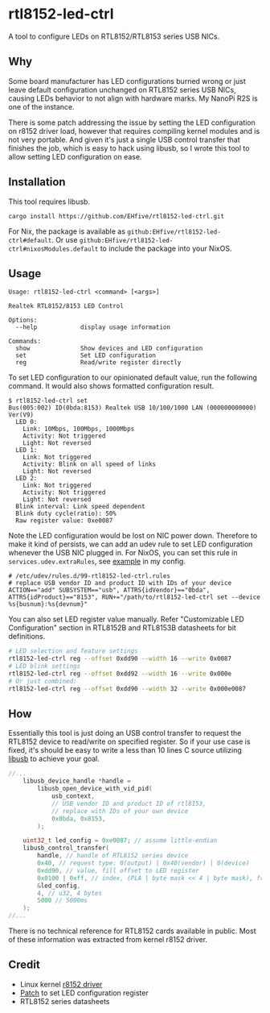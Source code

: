 # rtl8152-led-ctrl

A tool to configure LEDs on RTL8152/RTL8153 series USB NICs.

## Why

Some board manufacturer has LED configurations burned wrong or just leave default configuration unchanged on RTL8152 series USB NICs, causing LEDs behavior to not align with hardware marks. My NanoPi R2S is one of the instance.

There is some patch addressing the issue by setting the LED configuration on r8152 driver load, however that requires compiling kernel modules and is not very portable. And given it's just a single USB control transfer that finishes the job, which is easy to hack using libusb, so I wrote this tool to allow setting LED configuration on ease.

## Installation

This tool requires libusb.

```
cargo install https://github.com/EHfive/rtl8152-led-ctrl.git
```

For Nix, the package is available as `github:EHfive/rtl8152-led-ctrl#default`. Or use `github:EHfive/rtl8152-led-ctrl#nixosModules.default` to include the package into your NixOS.

## Usage

```
Usage: rtl8152-led-ctrl <command> [<args>]

Realtek RTL8152/8153 LED Control

Options:
  --help            display usage information

Commands:
  show              Show devices and LED configuration
  set               Set LED configuration
  reg               Read/write register directly
```

To set LED configuration to our opinionated default value, run the following command. It would also shows formatted configuration result.

```
$ rtl8152-led-ctrl set
Bus(005:002) ID(0bda:8153) Realtek USB 10/100/1000 LAN (000000000000) Ver(V9)
  LED 0:
    Link: 10Mbps, 100Mbps, 1000Mbps
    Activity: Not triggered
    Light: Not reversed
  LED 1:
    Link: Not triggered
    Activity: Blink on all speed of links
    Light: Not reversed
  LED 2:
    Link: Not triggered
    Activity: Not triggered
    Light: Not reversed
  Blink interval: Link speed dependent
  Blink duty cycle(ratio): 50%
  Raw register value: 0xe0087
```

Note the LED configuration would be lost on NIC power down. Therefore to make it kind of persists, we can add an udev rule to set LED configuration whenever the USB NIC plugged in. For NixOS, you can set this rule in `services.udev.extraRules`, see [example](https://github.com/EHfive/flakes/blob/c19876ecbb448144bedc3de9302eec6b21fd16f8/machines/r2s/hardware.nix#L79-L81) in my config.

```
# /etc/udev/rules.d/99-rtl8152-led-ctrl.rules
# replace USB vendor ID and product ID with IDs of your device
ACTION=="add" SUBSYSTEM=="usb", ATTRS{idVendor}=="0bda", ATTRS{idProduct}=="8153", RUN+="/path/to/rtl8152-led-ctrl set --device %s{busnum}:%s{devnum}"
```

You can also set LED register value manually. Refer "Customizable LED Configuration" section in RTL8152B and RTL8153B datasheets for bit definitions.

```bash
# LED selection and feature settings
rtl8152-led-ctrl reg --offset 0xdd90 --width 16 --write 0x0087
# LED blink settings
rtl8152-led-ctrl reg --offset 0xdd92 --width 16 --write 0x000e
# Or just combined:
rtl8152-led-ctrl reg --offset 0xdd90 --width 32 --write 0x000e0087
```

## How

Essentially this tool is just doing an USB control transfer to request the RTL8152 device to read/write on specified register. So if your use case is fixed, it's should be easy to write a less than 10 lines C source utilizing [libusb](https://libusb.sourceforge.io/api-1.0/group__libusb__syncio.html#gadb11f7a761bd12fc77a07f4568d56f38) to achieve your goal.

```c
//...
    libusb_device_handle *handle =
        libusb_open_device_with_vid_pid(
            usb_context,
            // USB vendor ID and product ID of rtl8153,
            // replace with IDs of your own device
            0x0bda, 0x8153,
        );

    uint32_t led_config = 0xe0087; // assume little-endian
    libusb_control_transfer(
        handle, // handle of RTL8152 series device
        0x40, // request type: 0(output) | 0x40(vendor) | 0(device)
        0xdd90, // value, fill offset to LED register
        0x0100 | 0xff, // index, (PLA | byte mask << 4 | byte mask), from Linux kernel r8152.c driver
        &led_config,
        4, // u32, 4 bytes
        5000 // 5000ms
    );
//...
```

There is no technical reference for RTL8152 cards available in public. Most of these information was extracted from kernel r8152 driver.

## Credit

- Linux kernel [r8152 driver](https://github.com/torvalds/linux/blob/v6.9/drivers/net/usb/r8152.c)
- [Patch](https://github.com/openwrt/openwrt/blob/9a67364/target/linux/generic/hack-6.6/760-net-usb-r8152-add-LED-configuration-from-OF.patch) to set LED configuration register
- RTL8152 series datasheets
